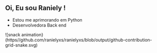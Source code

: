 ##  Oi, Eu sou Raniely !


- Estou me  aprimorando em Python
- Desenvolvedora Back end


![snack animation} (https//github.com/ranielyxs/ranielyxs/blob/output/github-contribution-grid-snake.svg)
